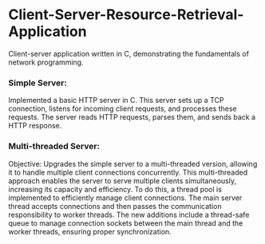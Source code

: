 # Client-Server-Resource-Retrieval-Application
Client-server application written in C, demonstrating the fundamentals of network programming.

###  Simple Server:
Implemented a basic HTTP server in C. This server sets up a TCP connection, listens for incoming client requests, and processes these requests. The server reads HTTP requests, parses them, and sends back a HTTP response.

###  Multi-threaded Server:
Objective: Upgrades the simple server to a multi-threaded version, allowing it to handle multiple client connections concurrently. This multi-threaded approach enables the server to serve multiple clients simultaneously, increasing its capacity and efficiency. To do this, a thread pool is implemented to efficiently manage client connections. The main server thread accepts connections and then passes the communication responsibility to worker threads. The new additions include a thread-safe queue to manage connection sockets between the main thread and the worker threads, ensuring proper synchronization.
